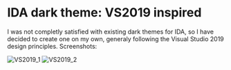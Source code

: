 # IDA dark theme: VS2019 inspired
I was not completly satisfied with existing dark themes for IDA, so I have decided to create one on my own, generaly following the Visual Studio 2019 design principles.
Screenshots:

![VS2019_1](https://raw.githubusercontent.com/r3verseer/IDA-dark-theme-VS2019-inspired/main/screenshots/1.png)
![VS2019_2](https://raw.githubusercontent.com/r3verseer/IDA-dark-theme-VS2019-inspired/main/screenshots/2.png)
